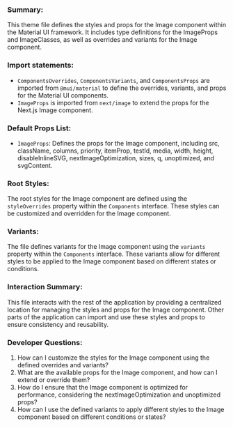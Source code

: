 ### Summary:
This theme file defines the styles and props for the Image component within the Material UI framework. It includes type definitions for the ImageProps and ImageClasses, as well as overrides and variants for the Image component.

### Import statements:
- `ComponentsOverrides`, `ComponentsVariants`, and `ComponentsProps` are imported from `@mui/material` to define the overrides, variants, and props for the Material UI components.
- `ImageProps` is imported from `next/image` to extend the props for the Next.js Image component.

### Default Props List:
- `ImageProps`: Defines the props for the Image component, including src, className, columns, priority, itemProp, testId, media, width, height, disableInlineSVG, nextImageOptimization, sizes, q, unoptimized, and svgContent.

### Root Styles:
The root styles for the Image component are defined using the `styleOverrides` property within the `Components` interface. These styles can be customized and overridden for the Image component.

### Variants:
The file defines variants for the Image component using the `variants` property within the `Components` interface. These variants allow for different styles to be applied to the Image component based on different states or conditions.

### Interaction Summary:
This file interacts with the rest of the application by providing a centralized location for managing the styles and props for the Image component. Other parts of the application can import and use these styles and props to ensure consistency and reusability.

### Developer Questions:
1. How can I customize the styles for the Image component using the defined overrides and variants?
2. What are the available props for the Image component, and how can I extend or override them?
3. How do I ensure that the Image component is optimized for performance, considering the nextImageOptimization and unoptimized props?
4. How can I use the defined variants to apply different styles to the Image component based on different conditions or states?